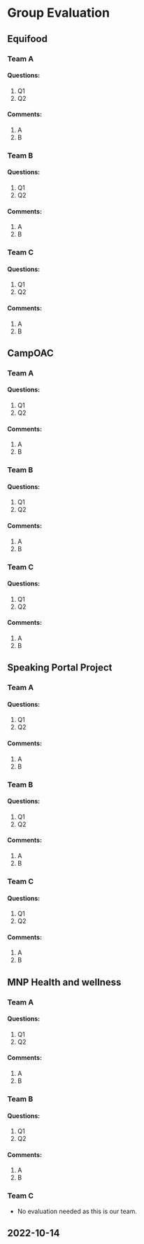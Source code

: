 # Group Evaluation 

## Equifood

### Team A
#### Questions:
 1. Q1
 2. Q2
#### Comments:
 1. A
 2. B
### Team B
#### Questions:
 1. Q1
 2. Q2
#### Comments:
 1. A
 2. B
### Team C
#### Questions:
 1. Q1
 2. Q2
#### Comments:
 1. A
 2. B

## CampOAC

### Team A
#### Questions:
 1. Q1
 2. Q2
#### Comments:
 1. A
 2. B
### Team B
#### Questions:
 1. Q1
 2. Q2
#### Comments:
 1. A
 2. B
### Team C
#### Questions:
 1. Q1
 2. Q2
#### Comments:
 1. A
 2. B

## Speaking Portal Project

### Team A
#### Questions:
 1. Q1
 2. Q2
#### Comments:
 1. A
 2. B
### Team B
#### Questions:
 1. Q1
 2. Q2
#### Comments:
 1. A
 2. B
### Team C
#### Questions:
 1. Q1
 2. Q2
#### Comments:
 1. A
 2. B

## MNP Health and wellness

### Team A
#### Questions:
 1. Q1
 2. Q2
#### Comments:
 1. A
 2. B
### Team B
#### Questions:
 1. Q1
 2. Q2
#### Comments:
 1. A
 2. B
### Team C
- No evaluation needed as this is our team.

## 2022-10-14
